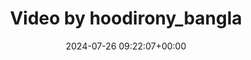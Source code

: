 ---
archive_date: 2024-07-26
code: C94XSUXyLZ9
date: 2024-07-26 09:22:07+00:00
id: '3420586330882094717'
layout: post
media:
- id: '3420586330882094717'
  type: video
  url: media/C94XSUXyLZ9/3420586330882094717.mp4
permalink: /p/C94XSUXyLZ9/
thumbnail: media/C94XSUXyLZ9/3420586330882094717.jpg
title: Video by hoodirony_bangla
---